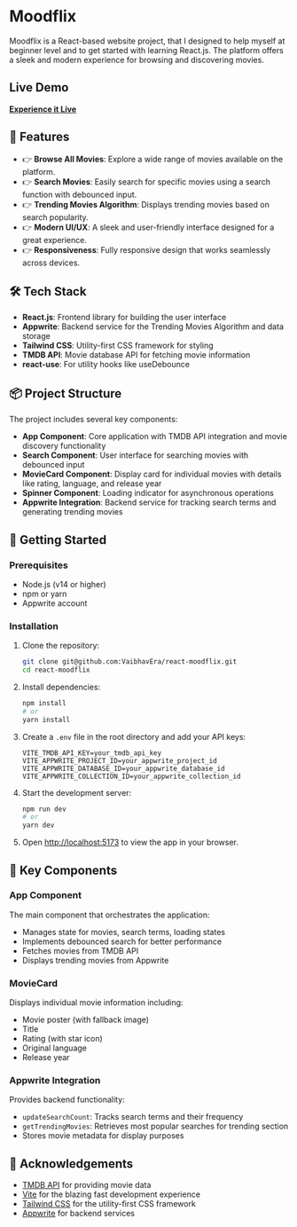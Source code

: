 # Moodflix

Moodflix is a React-based website project, that I designed to help myself at beginner level and to get started with learning React.js. The platform offers a sleek and modern experience for browsing and discovering movies.

## Live Demo

**[Experience it Live](https://joyful-faun-4110f4.netlify.app/)**

## 🔋 Features

- 👉 **Browse All Movies**: Explore a wide range of movies available on the platform.
- 👉 **Search Movies**: Easily search for specific movies using a search function with debounced input.
- 👉 **Trending Movies Algorithm**: Displays trending movies based on search popularity.
- 👉 **Modern UI/UX**: A sleek and user-friendly interface designed for a great experience.
- 👉 **Responsiveness**: Fully responsive design that works seamlessly across devices.

## 🛠️ Tech Stack

- **React.js**: Frontend library for building the user interface
- **Appwrite**: Backend service for the Trending Movies Algorithm and data storage
- **Tailwind CSS**: Utility-first CSS framework for styling
- **TMDB API**: Movie database API for fetching movie information
- **react-use**: For utility hooks like useDebounce

## 📦 Project Structure

The project includes several key components:

- **App Component**: Core application with TMDB API integration and movie discovery functionality
- **Search Component**: User interface for searching movies with debounced input
- **MovieCard Component**: Display card for individual movies with details like rating, language, and release year
- **Spinner Component**: Loading indicator for asynchronous operations
- **Appwrite Integration**: Backend service for tracking search terms and generating trending movies

## 🚀 Getting Started

### Prerequisites

- Node.js (v14 or higher)
- npm or yarn
- Appwrite account

### Installation

1. Clone the repository:

   ```bash
   git clone git@github.com:VaibhavEra/react-moodflix.git
   cd react-moodflix
   ```

2. Install dependencies:

   ```bash
   npm install
   # or
   yarn install
   ```

3. Create a `.env` file in the root directory and add your API keys:

   ```
   VITE_TMDB_API_KEY=your_tmdb_api_key
   VITE_APPWRITE_PROJECT_ID=your_appwrite_project_id
   VITE_APPWRITE_DATABASE_ID=your_appwrite_database_id
   VITE_APPWRITE_COLLECTION_ID=your_appwrite_collection_id
   ```

4. Start the development server:

   ```bash
   npm run dev
   # or
   yarn dev
   ```

5. Open [http://localhost:5173](http://localhost:5173) to view the app in your browser.

## 🧩 Key Components

### App Component

The main component that orchestrates the application:

- Manages state for movies, search terms, loading states
- Implements debounced search for better performance
- Fetches movies from TMDB API
- Displays trending movies from Appwrite

### MovieCard

Displays individual movie information including:

- Movie poster (with fallback image)
- Title
- Rating (with star icon)
- Original language
- Release year

### Appwrite Integration

Provides backend functionality:

- `updateSearchCount`: Tracks search terms and their frequency
- `getTrendingMovies`: Retrieves most popular searches for trending section
- Stores movie metadata for display purposes

## 🙏 Acknowledgements

- [TMDB API](https://www.themoviedb.org/documentation/api) for providing movie data
- [Vite](https://vitejs.dev/) for the blazing fast development experience
- [Tailwind CSS](https://tailwindcss.com/) for the utility-first CSS framework
- [Appwrite](https://appwrite.io/) for backend services
